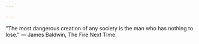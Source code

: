 ```yaml
---

---
```


"The most dangerous creation of any society is the man who has nothing to lose." 
— James Baldwin, The Fire Next Time.
